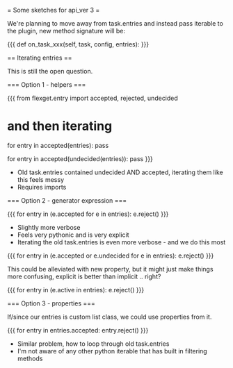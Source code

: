 = Some sketches for api_ver 3 =

We're planning to move away from task.entries and instead pass iterable to the plugin, new method signature will be:

{{{
def on_task_xxx(self, task, config, entries):
}}}

== Iterating entries ==

This is still the open question.

=== Option 1 - helpers ===

{{{
from flexget.entry import accepted, rejected, undecided

# and then iterating
for entry in accepted(entries):
  pass

for entry in accepted(undecided(entries)):
  pass
}}}

* Old task.entries contained undecided AND accepted, iterating them like this feels messy
* Requires imports

=== Option 2 - generator expression ===

{{{
for entry in (e.accepted for e in entries):
  e.reject()
}}}

* Slightly more verbose
* Feels very pythonic and is very explicit
* Iterating the old task.entries is even more verbose - and we do this most

{{{
for entry in (e.accepted or e.undecided for e in entries):
  e.reject()
}}}

This could be alleviated with new property, but it might just make things more confusing, explicit is better than implicit .. right?

{{{
for entry in (e.active in entries):
  e.reject()
}}}

=== Option 3 - properties ===

If/since our entries is custom list class, we could use properties from it.

{{{
for entry in entries.accepted:
  entry.reject()
}}}

* Similar problem, how to loop through old task.entries
* I'm not aware of any other python iterable that has built in filtering methods


